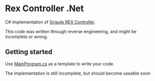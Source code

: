 # Rex Controller .Net

C# implementation of [Griaule REX Controller](http://www.griaulebiometrics.com/pt-br/rex).

This code was written through reverse engineering, and _might_ be incomplete or wrong.

## Getting started

Use [MainProgram.cs](GriauleRexDotNet/MainProgram.cs) as a template to write your code.

The implementation is still incomplete, but should become useable soon
